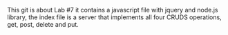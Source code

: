 This git is about Lab #7
it contains a javascript file with jquery and node.js library, the index file is a server that implements all four CRUDS operations, get, post, delete and put.

